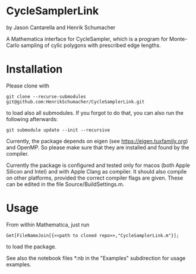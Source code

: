 # CycleSamplerLink
by Jason Cantarella and Henrik Schumacher


A Mathematica interface for CycleSampler, which is a program for Monte-Carlo sampling of cylic polygons with prescribed edge lengths.

# Installation

Please clone with

    git clone --recurse-submodules git@github.com:HenrikSchumacher/CycleSamplerLink.git

to load also all submodules. If you forgot to do that, you can also run the following afterwards:

    git submodule update --init --recursive

Currently, the package depends on eigen (see https://eigen.tuxfamily.org) and OpenMP. So please make sure that they are installed and found by the compiler.

Currently the package is configured and tested only for macos (both Apple Silicon and Intel) and with Apple Clang as compiler. It should also compile on other platforms, provided the correct compiler flags are given. These can be edited in the file Source/BuildSettings.m.

# Usage

From within Mathematica, just run 

    Get[FileNameJoin[{<<path to cloned repo>>,"CycleSamplerLink.m"}];
    
to load the package.
    
See also the notebook files *.nb in the "Examples" subdirection for usage examples.
